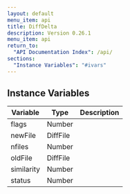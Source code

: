 ```yaml
---
layout: default
menu_item: api
title: DiffDelta
description: Version 0.26.1
menu_item: api
return_to:
  "API Documentation Index": /api/
sections:
  "Instance Variables": "#ivars"
---
```


## <a name="ivars"></a>Instance Variables

| Variable | Type | Description |
| --- | --- | --- |
| <a name="flags"></a>flags | Number |  |
| <a name="newFile"></a>newFile | DiffFile |  |
| <a name="nfiles"></a>nfiles | Number |  |
| <a name="oldFile"></a>oldFile | DiffFile |  |
| <a name="similarity"></a>similarity | Number |  |
| <a name="status"></a>status | Number |  |

